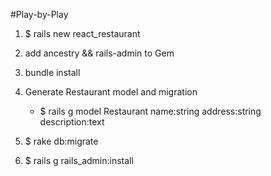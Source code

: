 #Play-by-Play

1. $ rails new react_restaurant

2. add ancestry && rails-admin to Gem

3. bundle install

4. Generate Restaurant model and migration
    - $ rails g model Restaurant name:string address:string description:text

5. $ rake db:migrate

6. $ rails g rails_admin:install

